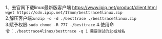 1、去官网下载linux最新版客户端 https://www.ipip.net/product/client.html   
`wget https://cdn.ipip.net/17mon/besttrace4linux.zip`   
2.解压客户端:`unzip -o -d ./besttrace ./besttrace4linux.zip`   
3.赋予权限:`sudo chmod -R 777 ./besttrace`
4.使用命令：`./besttrace4linux/besttrace -q 1 需要测试的ip或域名`

